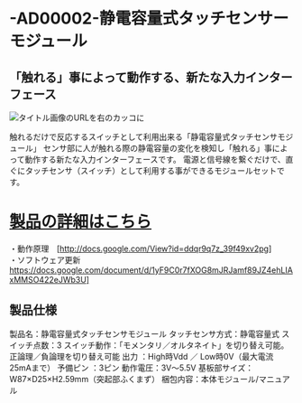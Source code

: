 # -AD00002-静電容量式タッチセンサーモジュール

## 「触れる」事によって動作する、新たな入力インターフェース

![タイトル画像のURLを右のカッコに](https://cdn.shortpixel.ai/client/to_avif,q_glossy,ret_img,w_696/https://bit-trade-one.co.jp/wp/wp-content/uploads/2014/04/3913162fdeffee1e3f192d6c28110d9c.png)

触れるだけで反応するスイッチとして利用出来る「静電容量式タッチセンサモジュール」
センサ部に人が触れる際の静電容量の変化を検知し「触れる」事によって動作する新たな入力インターフェースです。
電源と信号線を繋ぐだけで、直ぐにタッチセンサ（スイッチ）として利用する事ができるモジュールセットです。

<!--
改行する場合、文末に半角スペース2個を置く

リンクの貼り方
[リンクになる文章](URL)
exp.
[Google](https://www.google.co.jp/)

画像の貼り方
![画像が読めない時に表示されるテキスト](画像のURL)
exp.
![bit-trade-one](https://bit-trade-one.co.jp/wp/wp-content/uploads/tcd-w/logo.png)
※先頭の"!"を忘れないこと


見出しの付け方

# 見出し1

## 見出し1-1

###　見出し1-2

# 見出し2

"#"を増やすと下位の見出しになる


-->


<!--
以下のURL内の"-ADXXXXX-Template"をリポジトリ名/ファイル名に変更 

製品によって無い情報(ライブラリへのリンクなど)は削除すること

ソフトの使い方、ライブラリの使い方などがWordなどである場合は、
各情報フォルダにMarkdown形式に起こし"Readme.md"という名前で保存すること
-->

# [製品の詳細はこちら](https://bit-trade-one.co.jp/product/module/ad00002/) 

・動作原理　[http://docs.google.com/View?id=ddqr9q7z_39f49xv2pg]  
・ソフトウェア更新 https://docs.google.com/document/d/1yF9C0r7fXOG8mJRJamf89JZ4ehLIAxMMSO422eJWb3U]  



## 製品仕様
製品名：静電容量式タッチセンサモジュール
タッチセンサ方式：静電容量式
スイッチ点数：3
スイッチ動作：「モメンタリ／オルタネイト」を切り替え可能。正論理／負論理を切り替え可能
出力 ：High時Vdd ／ Low時0V（最大電流25mAまで）
予備ピン ：3ピン
動作電圧：3V～5.5V
基板部サイズ：W87×D25×H2.59mm（突起部ふくまず）
梱包内容：本体モジュール/マニュアル
